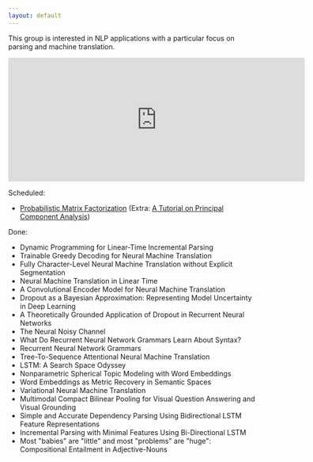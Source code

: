 ```yaml
---
layout: default
---
```


This group is interested in NLP applications with a particular focus on parsing and machine translation.


<iframe src="https://calendar.google.com/calendar/embed?mode=AGENDA&amp;height=250&amp;wkst=2&amp;bgcolor=%23FFFFFF&amp;src=iuesktj5bg3jmil7kjjtpplju4%40group.calendar.google.com&amp;color=%23853104&amp;ctz=Europe%2FAmsterdam" style="border-width:0" width="600" height="250" frameborder="0" scrolling="no"></iframe>

Scheduled:

* [Probabilistic Matrix Factorization](https://papers.nips.cc/paper/3208-probabilistic-matrix-factorization.pdf) (Extra: [A Tutorial on Principal Component Analysis](https://arxiv.org/pdf/1404.1100.pdf))

Done:

* Dynamic Programming for Linear-Time Incremental Parsing
* Trainable Greedy Decoding for Neural Machine Translation
* Fully Character-Level Neural Machine Translation without Explicit Segmentation
* Neural Machine Translation in Linear Time
* A Convolutional Encoder Model for Neural Machine Translation
* Dropout as a Bayesian Approximation: Representing Model Uncertainty in Deep Learning
* A Theoretically Grounded Application of Dropout in Recurrent Neural Networks
* The Neural Noisy Channel
* What Do Recurrent Neural Network Grammars Learn About Syntax?
* Recurrent Neural Network Grammars
* Tree-To-Sequence Attentional Neural Machine Translation
* LSTM: A Search Space Odyssey
* Nonparametric Spherical Topic Modeling with Word Embeddings
* Word Embeddings as Metric Recovery in Semantic Spaces
* Variational Neural Machine Translation
* Multimodal Compact Bilinear Pooling for Visual Question Answering and Visual Grounding
* Simple and Accurate Dependency Parsing Using Bidirectional LSTM Feature Representations
* Incremental Parsing with Minimal Features Using Bi-Directional LSTM
* Most "babies" are "little" and most "problems" are "huge": Compositional Entailment in Adjective-Nouns
